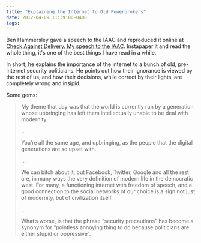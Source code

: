 ```yaml
---
title: "Explaining the Internet to Old Powerbrokers"
date: 2012-04-09 11:39:00-0400
tags: 
---
```


Ben Hammersley gave a speech to the IAAC and reproduced it online at [Check Against Delivery. My speech to the IAAC](https://www.benhammersley.com/2011/09/my-speech-to-the-iaac/). Instapaper it and read the whole thing, it's one of the best things I have read in a while.

In short, he explains the importance of the internet to a bunch of old, pre-internet security politicians.  He points out how their ignorance is viewed by the rest of us, and how their decisions, while correct by their lights, are completely wrong and insipid.

Some gems:

> My theme that day was that the world is currently run by a generation whose upbringing has left them intellectually unable to be deal with modernity.
> 
> ...
> 
> You’re all the same age, and upbringing, as the people that the digital generations are so upset with.
> 
> ...
> 
> We can bitch about it, but Facebook, Twitter, Google and all the rest are, in many ways the very definition of modern life in the democratic west. For many, a functioning internet with freedom of speech, and a good connection to the social networks of our choice is a sign not just of modernity, but of civilization itself.
> 
> ...
> 
> What’s worse, is that the phrase “security precautions” has become a synonym for “pointless annoying thing to do because politicians are either stupid or oppressive”.
